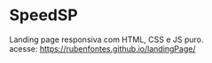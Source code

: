 # SpeedSP
Landing page responsiva com HTML, CSS e JS puro. <br>
acesse: https://rubenfontes.github.io/landingPage/
